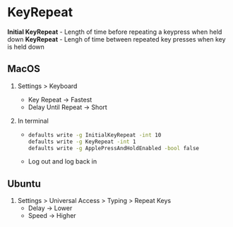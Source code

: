 # KeyRepeat

**Initial KeyRepeat** - Length of time before repeating a keypress when held down
**KeyRepeat** - Lengh of time between repeated key presses when key is held down


## MacOS

1. Settings > Keyboard
    - Key Repeat -> Fastest
    - Delay Until Repeat -> Short

2. In terminal
    - ```bash
      defaults write -g InitialKeyRepeat -int 10
      defaults write -g KeyRepeat -int 1
      defaults write -g ApplePressAndHoldEnabled -bool false
      ```
    - Log out and log back in

## Ubuntu

1. Settings > Universal Access > Typing > Repeat Keys
    - Delay -> Lower
    - Speed -> Higher


